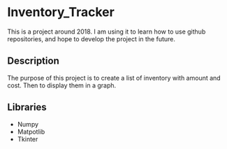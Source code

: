 # Inventory_Tracker

This is a project around 2018. I am using it to learn how to use github repositories, and hope to develop the project in the future.

## Description

The purpose of this project is to create a list of inventory with amount and cost. Then to display them in a graph. 

## Libraries

- Numpy
- Matpotlib
- Tkinter
